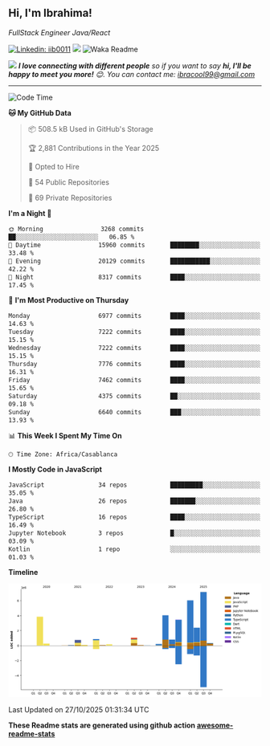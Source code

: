<h2>Hi, I'm Ibrahima! </h2>
<p><em>FullStack Engineer Java/React
</em></p>


[![Linkedin: iib0011](https://img.shields.io/badge/-iib0011-blue?style=flat-square&logo=Linkedin&logoColor=white&link=https://www.linkedin.com/in/iib0011/)](https://www.linkedin.com/in/iib0011/)
![](https://visitor-badge.glitch.me/badge?page_id=iib0011)
![Waka Readme](https://github.com/iib0011/iib0011/workflows/Waka%20Readme/badge.svg)


<img src="https://media.giphy.com/media/LnQjpWaON8nhr21vNW/giphy.gif" width="60"> <em><b>I love connecting with different people</b> so if you want to say <b>hi, I'll be happy to meet you more!</b> 😊. You can contact me: ibracool99@gmail.com</em>

---
<!--START_SECTION:waka-->
![Code Time](http://img.shields.io/badge/Code%20Time-5%2C534%20hrs%203%20mins-blue)

**🐱 My GitHub Data** 

> 📦 508.5 kB Used in GitHub's Storage 
 > 
> 🏆 2,881 Contributions in the Year 2025
 > 
> 💼 Opted to Hire
 > 
> 📜 54 Public Repositories 
 > 
> 🔑 69 Private Repositories 
 > 
**I'm a Night 🦉** 

```text
🌞 Morning                3268 commits        ██░░░░░░░░░░░░░░░░░░░░░░░   06.85 % 
🌆 Daytime                15960 commits       ████████░░░░░░░░░░░░░░░░░   33.48 % 
🌃 Evening                20129 commits       ███████████░░░░░░░░░░░░░░   42.22 % 
🌙 Night                  8317 commits        ████░░░░░░░░░░░░░░░░░░░░░   17.45 % 
```
📅 **I'm Most Productive on Thursday** 

```text
Monday                   6977 commits        ████░░░░░░░░░░░░░░░░░░░░░   14.63 % 
Tuesday                  7222 commits        ████░░░░░░░░░░░░░░░░░░░░░   15.15 % 
Wednesday                7222 commits        ████░░░░░░░░░░░░░░░░░░░░░   15.15 % 
Thursday                 7776 commits        ████░░░░░░░░░░░░░░░░░░░░░   16.31 % 
Friday                   7462 commits        ████░░░░░░░░░░░░░░░░░░░░░   15.65 % 
Saturday                 4375 commits        ██░░░░░░░░░░░░░░░░░░░░░░░   09.18 % 
Sunday                   6640 commits        ███░░░░░░░░░░░░░░░░░░░░░░   13.93 % 
```


📊 **This Week I Spent My Time On** 

```text
🕑︎ Time Zone: Africa/Casablanca
```

**I Mostly Code in JavaScript** 

```text
JavaScript               34 repos            █████████░░░░░░░░░░░░░░░░   35.05 % 
Java                     26 repos            ███████░░░░░░░░░░░░░░░░░░   26.80 % 
TypeScript               16 repos            ████░░░░░░░░░░░░░░░░░░░░░   16.49 % 
Jupyter Notebook         3 repos             █░░░░░░░░░░░░░░░░░░░░░░░░   03.09 % 
Kotlin                   1 repo              ░░░░░░░░░░░░░░░░░░░░░░░░░   01.03 % 
```



**Timeline**

![Lines of Code chart](https://raw.githubusercontent.com/iib0011/iib0011/master/assets/bar_graph.png)


 Last Updated on 27/10/2025 01:31:34 UTC
<!--END_SECTION:waka-->

**These Readme stats are generated using github action [awesome-readme-stats](https://github.com/iib0011/waka-readme-stats)**
